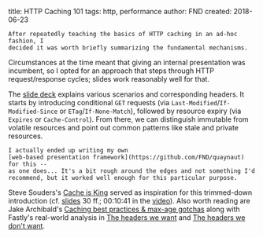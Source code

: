 title: HTTP Caching 101
tags: http, performance
author: FND
created: 2018-06-23

```intro
After repeatedly teaching the basics of HTTP caching in an ad-hoc fashion, I
decided it was worth briefly summarizing the fundamental mechanisms.
```

Circumstances at the time meant that giving an internal presentation was
incumbent, so I opted for an approach that steps through HTTP request/response
cycles; slides work reasonably well for that.

The [slide deck](./slides.html) explains various scenarios and corresponding
headers. It starts by introducing conditional `GET` requests (via
`Last-Modified`/`If-Modified-Since` or `ETag`/`If-None-Match`), followed by
resource expiry (via `Expires` or `Cache-Control`). From there, we can
distinguish immutable from volatile resources and point out common patterns like
stale and private resources.

```aside
I actually ended up writing my own
[web-based presentation framework](https://github.com/FND/quaynaut) for this --
as one does... It's a bit rough around the edges and not something I'd
recommend, but it worked well enough for this particular purpose.
```

Steve Souders's
[Cache is King](https://www.stevesouders.com/blog/2012/10/11/cache-is-king/)
served as inspiration for this trimmed-down introduction (cf.
[slides](https://www.slideshare.net/souders/cache-is-king) 30 ff.; 00:10:41 in
the [video](https://youtu.be/HKNZ-tQQnSY?t=641)). Also worth reading are Jake
Archibald's
[Caching best practices & max-age gotchas](https://jakearchibald.com/2016/caching-best-practices/)
along with Fastly's real-world analysis in
[The headers we want](https://www.fastly.com/blog/headers-we-want) and
[The headers we don't want](https://www.fastly.com/blog/headers-we-dont-want).
